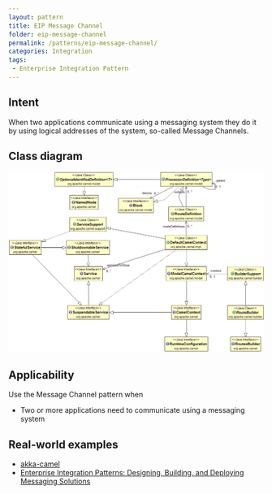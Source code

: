 ```yaml
---
layout: pattern
title: EIP Message Channel
folder: eip-message-channel
permalink: /patterns/eip-message-channel/
categories: Integration
tags:
 - Enterprise Integration Pattern
---
```


## Intent
When two applications communicate using a messaging system they do it by using logical addresses
of the system, so-called Message Channels.

## Class diagram
![alt text](./etc/message-channel.png "Message Channel")

## Applicability
Use the Message Channel pattern when

* Two or more applications need to communicate using a messaging system

## Real-world examples

* [akka-camel](http://doc.akka.io/docs/akka/snapshot/scala/camel.html)
* [Enterprise Integration Patterns: Designing, Building, and Deploying Messaging Solutions](https://www.amazon.com/gp/product/0321200683/ref=as_li_tl?ie=UTF8&camp=1789&creative=9325&creativeASIN=0321200683&linkCode=as2&tag=javadesignpat-20&linkId=122e0cff74eedd004cc81a3ecfa623cf)
